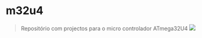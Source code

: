 # m32u4
> Repositório com projectos para o micro controlador ATmega32U4
![](https://www.arduino.cc/en/uploads/Hacking/32U4PinMapping.png)
